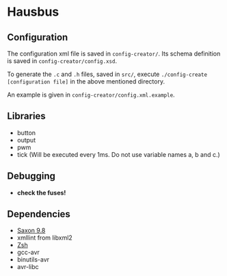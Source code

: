 # Hausbus

## Configuration

The configuration xml file is saved in `config-creator/`. Its schema definition is saved in `config-creator/config.xsd`.

To generate the `.c` and `.h` files, saved in `src/`, execute `./config-create [configuration file]` in the above mentioned directory.

An example is given in `config-creator/config.xml.example`.

## Libraries

- button
- output
- pwm
- tick (Will be executed every 1ms. Do not use variable names a, b and c.)

## Debugging

- **check the fuses!**

## Dependencies

* [Saxon 9.8][1]
* xmllint from libxml2
* [Zsh][2]
* gcc-avr
* binutils-avr
* avr-libc

[1]: https://sourceforge.net/projects/saxon/files/Saxon-HE/
[2]: http://zsh.sourceforge.org
